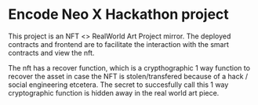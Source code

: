 # Encode Neo X Hackathon project  

This project is an NFT <> RealWorld Art Project mirror.
The deployed contracts and frontend are to facilitate the interaction with the smart contracts and view the nft. 

The nft has a recover function, which is a crypthographic 1 way function to recover the asset in case the NFT is stolen/transfered because of a hack / social engineering etcetera.
The secret to succesfully call this 1 way cryptographic function is hidden away in the real world art piece.
